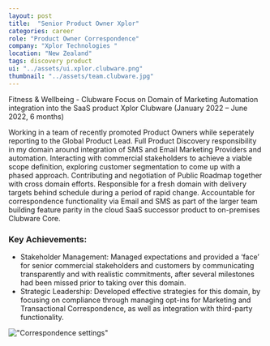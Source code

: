 ```yaml
---
layout: post
title:  "Senior Product Owner Xplor"
categories: career
role: "Product Owner Correspondence"
company: "Xplor Technologies "
location: "New Zealand"
tags: discovery product
ui: "../assets/ui.xplor.clubware.png"
thumbnail: "../assets/team.clubware.jpg"
---
```


Fitness & Wellbeing - Clubware 
Focus on Domain of Marketing Automation integration into the SaaS product Xplor Clubware
(January 2022 – June 2022, 6 months)
<!--more-->

Working in a team of recently promoted Product Owners while seperately reporting to the Global Product Lead. Full Product Discovery responsibility in my domain around integration of SMS and Email Marketing Providers and automation. Interacting with commercial stakeholders to achieve a viable scope definition, exploring customer segmentation to come up with a phased approach. Contributing and negotiation of Public Roadmap together with cross domain efforts. 
Responsible for a fresh domain with delivery targets behind schedule during a period of rapid change. Accountable for correspondence functionality via Email and SMS as part of the larger team building feature parity in the cloud SaaS successor product to on-premises Clubware Core. 
### Key Achievements:
* Stakeholder Management: Managed expectations and provided a ‘face’ for senior commercial stakeholders and customers by communicating transparently and with realistic commitments, after several milestones had been missed prior to taking over this domain. 
* Strategic Leadership: Developed effective strategies for this domain, by focusing on compliance through managing opt-ins for Marketing and Transactional Correspondence, as well as integration with third-party functionality.


!["Correspondence settings"](../../../../assets/ui.cw.Correspondence.png)